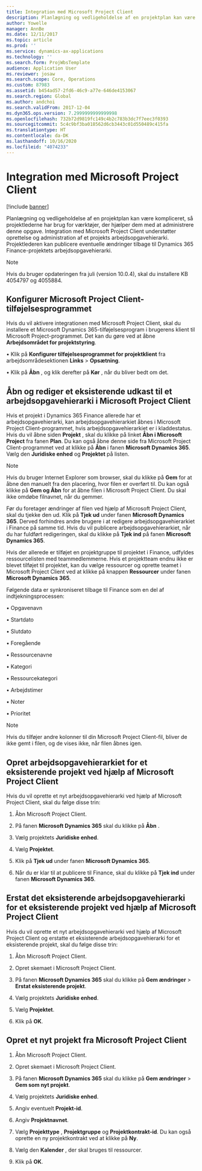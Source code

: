 ```yaml
---
title: Integration med Microsoft Project Client
description: Planlægning og vedligeholdelse af en projektplan kan være kompliceret, så projektlederne har brug for værktøjer, der hjælper dem med at administrere denne opgave. Integration med Microsoft Project Client understøtter oprettelse og administration af et projekts arbejdsopgavehierarki.
author: Yowelle
manager: AnnBe
ms.date: 12/11/2017
ms.topic: article
ms.prod: ''
ms.service: dynamics-ax-applications
ms.technology: ''
ms.search.form: ProjWbsTemplate
audience: Application User
ms.reviewer: josaw
ms.search.scope: Core, Operations
ms.custom: 87983
ms.assetid: b454ad57-2fd6-46c9-a77e-646de4153067
ms.search.region: Global
ms.author: andchoi
ms.search.validFrom: 2017-12-04
ms.dyn365.ops.version: 7.2999999999999998
ms.openlocfilehash: 732b72d9819fc149c4b2c783b3dc7f7eec3f0393
ms.sourcegitcommit: 5c4c9bf3ba018562d6cb3443c01d550489c415fa
ms.translationtype: HT
ms.contentlocale: da-DK
ms.lasthandoff: 10/16/2020
ms.locfileid: "4074233"
---
```

# <a name="microsoft-project-client-integration"></a>Integration med Microsoft Project Client

[!include [banner](../includes/banner.md)]

Planlægning og vedligeholdelse af en projektplan kan være kompliceret, så projektlederne har brug for værktøjer, der hjælper dem med at administrere denne opgave. Integration med Microsoft Project Client understøtter oprettelse og administration af et projekts arbejdsopgavehierarki. Projektlederen kan publicere eventuelle ændringer tilbage til Dynamics 365 Finance-projektets arbejdsopgavehierarki.

> [!NOTE]
> Hvis du bruger opdateringen fra juli (version 10.0.4), skal du installere KB 4054797 og 4055884.

## <a name="configure-the-microsoft-project-client-add-in"></a>Konfigurer Microsoft Project Client-tilføjelsesprogrammet
Hvis du vil aktivere integrationen med Microsoft Project Client, skal du installere et Microsoft Dynamics 365-tilføjelsesprogram i brugerens klient til Microsoft Project-programmet. Det kan du gøre ved at åbne **Arbejdsområdet for projektstyring**.

• Klik på **Konfigurer tilføjelsesprogrammet for projektklient** fra arbejdsområdesektionen **Links** > **Opsætning**.

• Klik på **Åbn** , og klik derefter på **Kør** , når du bliver bedt om det.

## <a name="open-and-edit-an-existing-draft-work-breakdown-structure-in-microsoft-project-client"></a>Åbn og rediger et eksisterende udkast til et arbejdsopgavehierarki i Microsoft Project Client
Hvis et projekt i Dynamics 365 Finance allerede har et arbejdsopgavehierarki, kan arbejdsopgavehierarkiet åbnes i Microsoft Project Client-programmet, hvis arbejdsopgavehierarkiet er i kladdestatus. Hvis du vil åbne siden **Projekt** , skal du klikke på linket **Åbn i Microsoft Project** fra fanen **Plan**. Du kan også åbne denne side fra Microsoft Project Client-programmet ved at klikke på **Åbn** i fanen **Microsoft Dynamics 365**. Vælg den **Juridiske enhed** og **Projektet** på listen.

> [!NOTE]
> Hvis du bruger Internet Explorer som browser, skal du klikke på **Gem** for at åbne den manuelt fra den placering, hvor filen er overført til. Du kan også klikke på **Gem og Åbn** for at åbne filen i Microsoft Project Client. Du skal ikke omdøbe filnavnet, når du gemmer.

Før du foretager ændringer af filen ved hjælp af Microsoft Project Client, skal du tjekke den ud. Klik på **Tjek ud** under fanen **Microsoft Dynamics 365**. Derved forhindres andre brugere i at redigere arbejdsopgavehierarkiet i Finance på samme tid. Hvis du vil publicere arbejdsopgavehierarkiet, når du har fuldført redigeringen, skal du klikke på **Tjek ind** på fanen **Microsoft Dynamics 365**.

Hvis der allerede er tilføjet en projektgruppe til projektet i Finance, udfyldes ressourcelisten med teammedlemmerne. Hvis et projektteam endnu ikke er blevet tilføjet til projektet, kan du vælge ressourcer og oprette teamet i Microsoft Project Client ved at klikke på knappen **Ressourcer** under fanen **Microsoft Dynamics 365**. 

Følgende data er synkroniseret tilbage til Finance som en del af indtjekningsprocessen:

• Opgavenavn

• Startdato

• Slutdato

• Foregående

• Ressourcenavne

• Kategori

• Ressourcekategori

• Arbejdstimer

• Noter

• Prioritet

> [!NOTE]
> Hvis du tilføjer andre kolonner til din Microsoft Project Client-fil, bliver de ikke gemt i filen, og de vises ikke, når filen åbnes igen.

## <a name="create-the-work-breakdown-structure-for-an-existing-project-using-microsoft-project-client"></a>Opret arbejdsopgavehierarkiet for et eksisterende projekt ved hjælp af Microsoft Project Client
Hvis du vil oprette et nyt arbejdsopgavehierarki ved hjælp af Microsoft Project Client, skal du følge disse trin:


1.  Åbn Microsoft Project Client.

2.  På fanen **Microsoft Dynamics 365** skal du klikke på **Åbn** .

3.  Vælg projektets **Juridiske enhed**.

4.  Vælg **Projektet**.

5.  Klik på **Tjek ud** under fanen **Microsoft Dynamics 365**.

6.  Når du er klar til at publicere til Finance, skal du klikke på **Tjek ind** under fanen **Microsoft Dynamics 365**.

## <a name="replace-the-existing-work-breakdown-structure-for-an-existing-project-using-microsoft-project-client"></a>Erstat det eksisterende arbejdsopgavehierarki for et eksisterende projekt ved hjælp af Microsoft Project Client
Hvis du vil oprette et nyt arbejdsopgavehierarki ved hjælp af Microsoft Project Client og erstatte et eksisterende arbejdsopgavehierarki for et eksisterende projekt, skal du følge disse trin:

1.  Åbn Microsoft Project Client.

2.  Opret skemaet i Microsoft Project Client.

3.  På fanen **Microsoft Dynamics 365** skal du klikke på **Gem ændringer** > **Erstat eksisterende projekt**.

4.  Vælg projektets **Juridiske enhed**.

5.  Vælg **Projektet**.

6.  Klik på **OK**.

## <a name="create-a-new-project-from-within-microsoft-project-client"></a>Opret et nyt projekt fra Microsoft Project Client


1.  Åbn Microsoft Project Client.

2.  Opret skemaet i Microsoft Project Client.

3.  På fanen **Microsoft Dynamics 365** skal du klikke på **Gem ændringer** > **Gem som nyt projekt**.

4.  Vælg projektets **Juridiske enhed**.

5.  Angiv eventuelt **Projekt-id**.

6.  Angiv **Projektnavnet**.

7.  Vælg **Projekttype** , **Projektgruppe** og **Projektkontrakt-id**. Du kan også oprette en ny projektkontrakt ved at klikke på **Ny**.

8.  Vælg den **Kalender** , der skal bruges til ressourcer.

11. Klik på **OK**.
